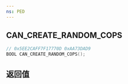 ```yaml
---
ns: PED
---
```

## CAN_CREATE_RANDOM_COPS

```c
// 0x5EE2CAFF7F17770D 0xAA73DAD9
BOOL CAN_CREATE_RANDOM_COPS();
```


## 返回值
